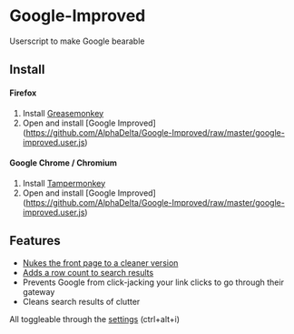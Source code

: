 # Google-Improved
Userscript to make Google bearable

## Install

#### Firefox

1. Install [Greasemonkey](https://addons.mozilla.org/en-us/firefox/addon/greasemonkey/)
2. Open and install [Google Improved] (https://github.com/AlphaDelta/Google-Improved/raw/master/google-improved.user.js)

#### Google Chrome / Chromium

1. Install [Tampermonkey](https://chrome.google.com/webstore/detail/tampermonkey/dhdgffkkebhmkfjojejmpbldmpobfkfo)
2. Open and install [Google Improved] (https://github.com/AlphaDelta/Google-Improved/raw/master/google-improved.user.js)

## Features

* [Nukes the front page to a cleaner version](http://i.imgur.com/fgsWS8O.png)
* [Adds a row count to search results](http://i.imgur.com/nLWKumq.png)
* Prevents Google from click-jacking your link clicks to go through their gateway
* Cleans search results of clutter

All toggleable through the [settings](https://i.imgur.com/axXLIwy.png) (ctrl+alt+i)